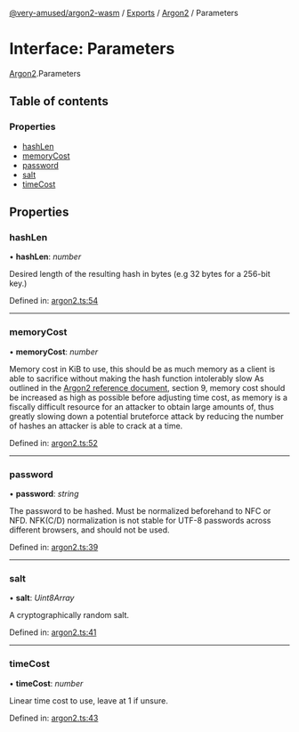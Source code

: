 [@very-amused/argon2-wasm](../README.md) / [Exports](../modules.md) / [Argon2](../modules/argon2.md) / Parameters

# Interface: Parameters

[Argon2](../modules/argon2.md).Parameters

## Table of contents

### Properties

- [hashLen](argon2.parameters.md#hashlen)
- [memoryCost](argon2.parameters.md#memorycost)
- [password](argon2.parameters.md#password)
- [salt](argon2.parameters.md#salt)
- [timeCost](argon2.parameters.md#timecost)

## Properties

### hashLen

• **hashLen**: *number*

Desired length of the resulting hash in bytes (e.g 32 bytes for a 256-bit key.)

Defined in: [argon2.ts:54](https://github.com/very-amused/argon2-wasm/blob/3955dd5/src/argon2.ts#L54)

___

### memoryCost

• **memoryCost**: *number*

Memory cost in KiB to use,
this should be as much memory as a client is able to sacrifice without making the hash function intolerably slow
As outlined in the [Argon2 reference document](https://github.com/P-H-C/phc-winner-argon2/blob/master/argon2-specs.pdf), section 9,
memory cost should be increased as high as possible before adjusting time cost,
as memory is a fiscally difficult resource for an attacker to obtain large amounts of, thus greatly slowing down a potential bruteforce attack
by reducing the number of hashes an attacker is able to crack at a time.

Defined in: [argon2.ts:52](https://github.com/very-amused/argon2-wasm/blob/3955dd5/src/argon2.ts#L52)

___

### password

• **password**: *string*

The password to be hashed. Must be normalized beforehand to NFC or NFD. NFK(C/D) normalization is not stable for UTF-8 passwords across different browsers, and should not be used.

Defined in: [argon2.ts:39](https://github.com/very-amused/argon2-wasm/blob/3955dd5/src/argon2.ts#L39)

___

### salt

• **salt**: *Uint8Array*

A cryptographically random salt.

Defined in: [argon2.ts:41](https://github.com/very-amused/argon2-wasm/blob/3955dd5/src/argon2.ts#L41)

___

### timeCost

• **timeCost**: *number*

Linear time cost to use, leave at 1 if unsure.

Defined in: [argon2.ts:43](https://github.com/very-amused/argon2-wasm/blob/3955dd5/src/argon2.ts#L43)
